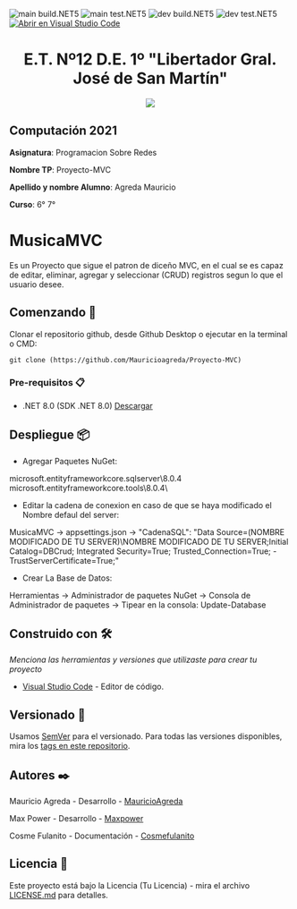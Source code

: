 <!-- Completa abajo cambiando ET12DE1Computacion a tu user|organización y template a tu repo, te recomiendo usar el Find & Replace de tu editor -->
![main build.NET5](https://github.com/ET12DE1Computacion/simpleTemplateCSharp/workflows/main-build.NET5/badge.svg?branch=main) ![main test.NET5](https://github.com/ET12DE1Computacion/simpleTemplateCSharp/workflows/main-test.NET5/badge.svg?branch=main)
![dev build.NET5](https://github.com/ET12DE1Computacion/simpleTemplateCSharp/workflows/dev-build.NET5/badge.svg?branch=dev) ![dev test.NET5](https://github.com/ET12DE1Computacion/simpleTemplateCSharp/workflows/dev-test.NET5/badge.svg?branch=dev)
[![Abrir en Visual Studio Code](https://open.vscode.dev/badges/open-in-vscode.svg)](https://open.vscode.dev/ET12DE1Computacion/simpleTemplateCSharp)
<!-- Borra este comentario y linea después haber cambiado arriba las ocurrencias de tu usuario/repo -->

<h1 align="center">E.T. Nº12 D.E. 1º "Libertador Gral. José de San Martín"</h1>
<p align="center">
  <img src="https://et12.edu.ar/imgs/et12.png">
</p>

## Computación 2021

**Asignatura**: Programacion Sobre Redes

**Nombre TP**: Proyecto-MVC

**Apellido y nombre Alumno**: Agreda Mauricio

**Curso**: 6° 7°

# MusicaMVC

Es un Proyecto que sigue el patron de diceño MVC, en el cual se es capaz de editar, eliminar, agregar y seleccionar (CRUD) registros  segun lo que el usuario desee.

## Comenzando 🚀

Clonar el repositorio github, desde Github Desktop o ejecutar en la terminal o CMD:
```
git clone (https://github.com/Mauricioagreda/Proyecto-MVC)
```

### Pre-requisitos 📋

- .NET 8.0 (SDK .NET 8.0) [Descargar](https://dotnet.microsoft.com/download/dotnet/8.0)

## Despliegue 📦

* Agregar Paquetes NuGet:
  
microsoft.entityframeworkcore.sqlserver\8.0.4\
microsoft.entityframeworkcore.tools\8.0.4\

* Editar la cadena de conexion en caso de que se haya modificado el Nombre defaul del server:

MusicaMVC -> appsettings.json -> "CadenaSQL": "Data Source=(NOMBRE MODIFICADO DE TU SERVER)\\NOMBRE MODIFICADO DE TU SERVER;Initial Catalog=DBCrud; Integrated Security=True; Trusted_Connection=True; -TrustServerCertificate=True;"

* Crear La Base de Datos:

Herramientas -> Administrador de paquetes NuGet -> Consola de Administrador de paquetes -> Tipear en la consola: Update-Database

## Construido con 🛠️

_Menciona las herramientas y versiones que utilizaste para crear tu proyecto_

* [Visual Studio Code](https://code.visualstudio.com/#alt-downloads) - Editor de código.

## Versionado 📌

Usamos [SemVer](http://semver.org/) para el versionado. Para todas las versiones disponibles, mira los [tags en este repositorio](https://github.com/tuUser/tuRepo/tags).

## Autores ✒️

Mauricio Agreda - Desarrollo - [MauricioAgreda](https://github.com/Mauricioagreda)

Max Power - Desarrollo - [Maxpower](https://github.com/maxpower)

Cosme Fulanito - Documentación - [Cosmefulanito](#Cosmefulanito)

## Licencia 📄

Este proyecto está bajo la Licencia (Tu Licencia) - mira el archivo [LICENSE.md](LICENSE.md) para detalles.
